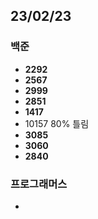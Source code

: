 ## 23/02/23

### 백준

- **2292**
- **2567**
- **2999**
- **2851**
- **1417**
- 10157 80% 틀림
- **3085**
- **3060**
- **2840**

### 프로그래머스

- 